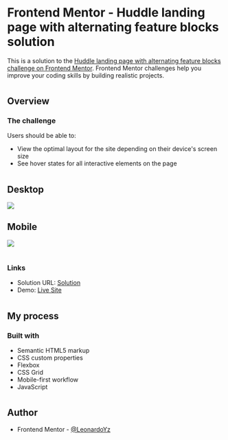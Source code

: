 # Frontend Mentor - Huddle landing page with alternating feature blocks solution

This is a solution to the [Huddle landing page with alternating feature blocks challenge on Frontend Mentor](https://www.frontendmentor.io/challenges/huddle-landing-page-with-alternating-feature-blocks-5ca5f5981e82137ec91a5100). Frontend Mentor challenges help you improve your coding skills by building realistic projects.

#

## Overview

### The challenge

Users should be able to:

- View the optimal layout for the site depending on their device's screen size
- See hover states for all interactive elements on the page

#

## Desktop

![](./readme-files/desktop-preview.gif)

## Mobile

![](./readme-files/mobile-preview.gif)

#

### Links

- Solution URL: [Solution](https://your-solution-url.com)
- Demo: [Live Site](https://your-live-site-url.com)

#

## My process

### Built with

- Semantic HTML5 markup
- CSS custom properties
- Flexbox
- CSS Grid
- Mobile-first workflow
- JavaScript

#

## Author

- Frontend Mentor - [@LeonardoYz](https://www.frontendmentor.io/profile/GodlyCodex)
